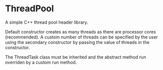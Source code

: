 # ThreadPool
A simple C++ thread pool header library. 

Default constructor creates as many threads as there are processor cores (recommended).
A custom number of threads can be specified by the user using the secondary constructor by passing the value of threads in the constructor.

The ThreadTask class must be inherited and the abstract method run overriden by a custom run method.
